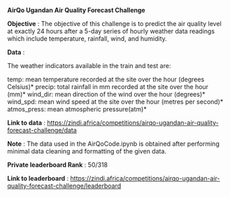 **AirQo Ugandan Air Quality Forecast Challenge**

**Objective** : The objective of this challenge is to predict the air quality level at exactly 24 hours after a 5-day series of hourly weather data readings which include temperature, rainfall, wind, and humidity.

**Data** :

The weather indicators available in the train and test are:

temp: mean temperature recorded at the site over the hour (degrees Celsius)*
precip: total rainfall in mm recorded at the site over the hour (mm)*
wind_dir: mean direction of the wind over the hour (degrees)*
wind_spd: mean wind speed at the site over the hour (metres per second)*
atmos_press: mean atmospheric pressure(atm)*

**Link to data** : https://zindi.africa/competitions/airqo-ugandan-air-quality-forecast-challenge/data

**Note** : The data used in the AirQoCode.ipynb is obtained after performing minimal data cleaning and formatting of the given data.

**Private leaderboard Rank** : 50/318

**Link to leaderboard** : https://zindi.africa/competitions/airqo-ugandan-air-quality-forecast-challenge/leaderboard
